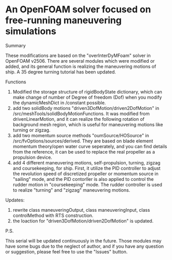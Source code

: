 # An OpenFOAM solver focused on free-running maneuvering simulations

Summary

These modifications are based on the "overInterDyMFoam" solver in OpenFOAM v2506.
There are several modules which were modified or added, and its general function is realizing the maneuvering motions of ship.
A 35 degree turning tutorial has been updated.

Functions
  1. Modified the storage structure of rigidBodyState dictionary, which can make change of number of Degree of freedom (Dof) when you modify the dynamicMeshDict in /constant possible.
  2. add two solidBody motions "driven3DofMotion/driven2DofMotion" in /src/meshTools/solidBodyMotionFunctions. It was modified from drivenLinearMotion, and it can realize the following rotation of background mesh region, which is useful for maneuvering motions like turning or zigzag.
  3. add two momentum source methods "oumSource/HOSource" in /src/fvOptions/sources/derived. They are based on blade element momentum theory/open water curve seperately, and you can find details from the reference, it can be used to replace the real propeller as a propulsion device.
  4. add 4 different maneuvering motions, self-propulsion, turning, zigzag and coursekeeping, for ship. First, it utilize the PID controller to adjust the revolution speed of discretized propeller or momentum source in "sailing" mode, and the PID contorller is also applied to control the rudder motion in "coursekeeping" mode. The rudder controller is used to realize "turning" and "zigzag" maneuvering motions.

Updates:
  1. rewrite class maneuveringOutput, class maneuveringInput, class controlMethod with RTS construction.
  2. the loaction for "driven3DofMotion/driven2DofMotion" is updated.

P.S.

This serial will be updated continuously in the future. Those modules may have some bugs due to the neglect of author, and if you have any question or suggestion, please feel free to use the "Issues" button.
